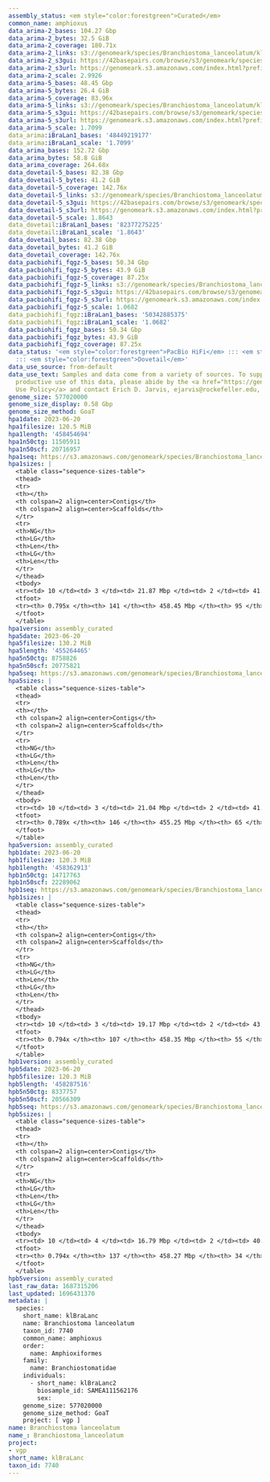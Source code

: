 ```yaml
---
assembly_status: <em style="color:forestgreen">Curated</em>
common_name: amphioxus
data_arima-2_bases: 104.27 Gbp
data_arima-2_bytes: 32.5 GiB
data_arima-2_coverage: 180.71x
data_arima-2_links: s3://genomeark/species/Branchiostoma_lanceolatum/klBraLanc2/genomic_data/arima/<br>
data_arima-2_s3gui: https://42basepairs.com/browse/s3/genomeark/species/Branchiostoma_lanceolatum/klBraLanc2/genomic_data/arima/
data_arima-2_s3url: https://genomeark.s3.amazonaws.com/index.html?prefix=species/Branchiostoma_lanceolatum/klBraLanc2/genomic_data/arima/
data_arima-2_scale: 2.9926
data_arima-5_bases: 48.45 Gbp
data_arima-5_bytes: 26.4 GiB
data_arima-5_coverage: 83.96x
data_arima-5_links: s3://genomeark/species/Branchiostoma_lanceolatum/klBraLanc5/genomic_data/arima/<br>
data_arima-5_s3gui: https://42basepairs.com/browse/s3/genomeark/species/Branchiostoma_lanceolatum/klBraLanc5/genomic_data/arima/
data_arima-5_s3url: https://genomeark.s3.amazonaws.com/index.html?prefix=species/Branchiostoma_lanceolatum/klBraLanc5/genomic_data/arima/
data_arima-5_scale: 1.7099
data_arima:iBraLan1_bases: '48449219177'
data_arima:iBraLan1_scale: '1.7099'
data_arima_bases: 152.72 Gbp
data_arima_bytes: 58.8 GiB
data_arima_coverage: 264.68x
data_dovetail-5_bases: 82.38 Gbp
data_dovetail-5_bytes: 41.2 GiB
data_dovetail-5_coverage: 142.76x
data_dovetail-5_links: s3://genomeark/species/Branchiostoma_lanceolatum/klBraLanc5/genomic_data/dovetail/<br>
data_dovetail-5_s3gui: https://42basepairs.com/browse/s3/genomeark/species/Branchiostoma_lanceolatum/klBraLanc5/genomic_data/dovetail/
data_dovetail-5_s3url: https://genomeark.s3.amazonaws.com/index.html?prefix=species/Branchiostoma_lanceolatum/klBraLanc5/genomic_data/dovetail/
data_dovetail-5_scale: 1.8643
data_dovetail:iBraLan1_bases: '82377275225'
data_dovetail:iBraLan1_scale: '1.8643'
data_dovetail_bases: 82.38 Gbp
data_dovetail_bytes: 41.2 GiB
data_dovetail_coverage: 142.76x
data_pacbiohifi_fqgz-5_bases: 50.34 Gbp
data_pacbiohifi_fqgz-5_bytes: 43.9 GiB
data_pacbiohifi_fqgz-5_coverage: 87.25x
data_pacbiohifi_fqgz-5_links: s3://genomeark/species/Branchiostoma_lanceolatum/klBraLanc5/genomic_data/pacbio_hifi/<br>
data_pacbiohifi_fqgz-5_s3gui: https://42basepairs.com/browse/s3/genomeark/species/Branchiostoma_lanceolatum/klBraLanc5/genomic_data/pacbio_hifi/
data_pacbiohifi_fqgz-5_s3url: https://genomeark.s3.amazonaws.com/index.html?prefix=species/Branchiostoma_lanceolatum/klBraLanc5/genomic_data/pacbio_hifi/
data_pacbiohifi_fqgz-5_scale: 1.0682
data_pacbiohifi_fqgz:iBraLan1_bases: '50342885375'
data_pacbiohifi_fqgz:iBraLan1_scale: '1.0682'
data_pacbiohifi_fqgz_bases: 50.34 Gbp
data_pacbiohifi_fqgz_bytes: 43.9 GiB
data_pacbiohifi_fqgz_coverage: 87.25x
data_status: '<em style="color:forestgreen">PacBio HiFi</em> ::: <em style="color:forestgreen">Arima</em>
  ::: <em style="color:forestgreen">Dovetail</em>'
data_use_source: from-default
data_use_text: Samples and data come from a variety of sources. To support fair and
  productive use of this data, please abide by the <a href="https://genome10k.soe.ucsc.edu/data-use-policies/">Data
  Use Policy</a> and contact Erich D. Jarvis, ejarvis@rockefeller.edu, with any questions.
genome_size: 577020000
genome_size_display: 0.58 Gbp
genome_size_method: GoaT
hpa1date: 2023-06-20
hpa1filesize: 120.5 MiB
hpa1length: '458454694'
hpa1n50ctg: 11505911
hpa1n50scf: 20716957
hpa1seq: https://s3.amazonaws.com/genomeark/species/Branchiostoma_lanceolatum/iBraLan1/assembly_curated/iBraLan1.hap1.decontam.20230620.fasta.gz
hpa1sizes: |
  <table class="sequence-sizes-table">
  <thead>
  <tr>
  <th></th>
  <th colspan=2 align=center>Contigs</th>
  <th colspan=2 align=center>Scaffolds</th>
  </tr>
  <tr>
  <th>NG</th>
  <th>LG</th>
  <th>Len</th>
  <th>LG</th>
  <th>Len</th>
  </tr>
  </thead>
  <tbody>
  <tr><td> 10 </td><td> 3 </td><td> 21.87 Mbp </td><td> 2 </td><td> 41.10 Mbp </td></tr><tr><td> 20 </td><td> 6 </td><td> 18.52 Mbp </td><td> 3 </td><td> 34.41 Mbp </td></tr><tr><td> 30 </td><td> 9 </td><td> 17.55 Mbp </td><td> 5 </td><td> 25.68 Mbp </td></tr><tr><td> 40 </td><td> 13 </td><td> 14.90 Mbp </td><td> 8 </td><td> 22.94 Mbp </td></tr><tr style="background-color:#cccccc;"><td> 50 </td><td> 17 </td><td style="background-color:#88ff88;"> 11.51 Mbp </td><td> 10 </td><td style="background-color:#88ff88;"> 20.72 Mbp </td></tr><tr><td> 60 </td><td> 23 </td><td> 8.11 Mbp </td><td> 13 </td><td> 18.34 Mbp </td></tr><tr><td> 70 </td><td> 32 </td><td> 4.04 Mbp </td><td> 17 </td><td> 16.41 Mbp </td></tr><tr><td> 80 </td><td> 0 </td><td>  </td><td> 0 </td><td>  </td></tr><tr><td> 90 </td><td> 0 </td><td>  </td><td> 0 </td><td>  </td></tr><tr><td> 100 </td><td> 0 </td><td>  </td><td> 0 </td><td>  </td></tr></tbody>
  <tfoot>
  <tr><th> 0.795x </th><th> 141 </th><th> 458.45 Mbp </th><th> 95 </th><th> 458.45 Mbp </th></tr>
  </tfoot>
  </table>
hpa1version: assembly_curated
hpa5date: 2023-06-20
hpa5filesize: 130.2 MiB
hpa5length: '455264465'
hpa5n50ctg: 8758826
hpa5n50scf: 20775821
hpa5seq: https://s3.amazonaws.com/genomeark/species/Branchiostoma_lanceolatum/klBraLanc5/assembly_curated/klBraLanc5.hap1.cur.20230620.fasta.gz
hpa5sizes: |
  <table class="sequence-sizes-table">
  <thead>
  <tr>
  <th></th>
  <th colspan=2 align=center>Contigs</th>
  <th colspan=2 align=center>Scaffolds</th>
  </tr>
  <tr>
  <th>NG</th>
  <th>LG</th>
  <th>Len</th>
  <th>LG</th>
  <th>Len</th>
  </tr>
  </thead>
  <tbody>
  <tr><td> 10 </td><td> 3 </td><td> 21.04 Mbp </td><td> 2 </td><td> 41.55 Mbp </td></tr><tr><td> 20 </td><td> 6 </td><td> 18.05 Mbp </td><td> 3 </td><td> 34.41 Mbp </td></tr><tr><td> 30 </td><td> 10 </td><td> 14.90 Mbp </td><td> 5 </td><td> 25.68 Mbp </td></tr><tr><td> 40 </td><td> 14 </td><td> 12.29 Mbp </td><td> 8 </td><td> 23.01 Mbp </td></tr><tr style="background-color:#cccccc;"><td> 50 </td><td> 20 </td><td style="background-color:#88ff88;"> 8.76 Mbp </td><td> 10 </td><td style="background-color:#88ff88;"> 20.78 Mbp </td></tr><tr><td> 60 </td><td> 27 </td><td> 6.80 Mbp </td><td> 13 </td><td> 19.58 Mbp </td></tr><tr><td> 70 </td><td> 38 </td><td> 3.57 Mbp </td><td> 16 </td><td> 17.07 Mbp </td></tr><tr><td> 80 </td><td> 0 </td><td>  </td><td> 0 </td><td>  </td></tr><tr><td> 90 </td><td> 0 </td><td>  </td><td> 0 </td><td>  </td></tr><tr><td> 100 </td><td> 0 </td><td>  </td><td> 0 </td><td>  </td></tr></tbody>
  <tfoot>
  <tr><th> 0.789x </th><th> 146 </th><th> 455.25 Mbp </th><th> 65 </th><th> 455.26 Mbp </th></tr>
  </tfoot>
  </table>
hpa5version: assembly_curated
hpb1date: 2023-06-20
hpb1filesize: 120.3 MiB
hpb1length: '458362913'
hpb1n50ctg: 14717763
hpb1n50scf: 22289062
hpb1seq: https://s3.amazonaws.com/genomeark/species/Branchiostoma_lanceolatum/iBraLan1/assembly_curated/iBraLan1.hap2.decontam.20230620.fasta.gz
hpb1sizes: |
  <table class="sequence-sizes-table">
  <thead>
  <tr>
  <th></th>
  <th colspan=2 align=center>Contigs</th>
  <th colspan=2 align=center>Scaffolds</th>
  </tr>
  <tr>
  <th>NG</th>
  <th>LG</th>
  <th>Len</th>
  <th>LG</th>
  <th>Len</th>
  </tr>
  </thead>
  <tbody>
  <tr><td> 10 </td><td> 3 </td><td> 19.17 Mbp </td><td> 2 </td><td> 43.35 Mbp </td></tr><tr><td> 20 </td><td> 6 </td><td> 18.15 Mbp </td><td> 3 </td><td> 40.29 Mbp </td></tr><tr><td> 30 </td><td> 9 </td><td> 17.38 Mbp </td><td> 5 </td><td> 32.98 Mbp </td></tr><tr><td> 40 </td><td> 13 </td><td> 15.69 Mbp </td><td> 7 </td><td> 23.98 Mbp </td></tr><tr style="background-color:#cccccc;"><td> 50 </td><td> 16 </td><td style="background-color:#88ff88;"> 14.72 Mbp </td><td> 9 </td><td style="background-color:#88ff88;"> 22.29 Mbp </td></tr><tr><td> 60 </td><td> 22 </td><td> 8.15 Mbp </td><td> 12 </td><td> 19.95 Mbp </td></tr><tr><td> 70 </td><td> 33 </td><td> 3.43 Mbp </td><td> 15 </td><td> 17.66 Mbp </td></tr><tr><td> 80 </td><td> 0 </td><td>  </td><td> 0 </td><td>  </td></tr><tr><td> 90 </td><td> 0 </td><td>  </td><td> 0 </td><td>  </td></tr><tr><td> 100 </td><td> 0 </td><td>  </td><td> 0 </td><td>  </td></tr></tbody>
  <tfoot>
  <tr><th> 0.794x </th><th> 107 </th><th> 458.35 Mbp </th><th> 55 </th><th> 458.36 Mbp </th></tr>
  </tfoot>
  </table>
hpb1version: assembly_curated
hpb5date: 2023-06-20
hpb5filesize: 120.3 MiB
hpb5length: '458287516'
hpb5n50ctg: 8337757
hpb5n50scf: 20566309
hpb5seq: https://s3.amazonaws.com/genomeark/species/Branchiostoma_lanceolatum/klBraLanc5/assembly_curated/klBraLanc5.hap2.cur.20230620.fasta.gz
hpb5sizes: |
  <table class="sequence-sizes-table">
  <thead>
  <tr>
  <th></th>
  <th colspan=2 align=center>Contigs</th>
  <th colspan=2 align=center>Scaffolds</th>
  </tr>
  <tr>
  <th>NG</th>
  <th>LG</th>
  <th>Len</th>
  <th>LG</th>
  <th>Len</th>
  </tr>
  </thead>
  <tbody>
  <tr><td> 10 </td><td> 4 </td><td> 16.79 Mbp </td><td> 2 </td><td> 40.41 Mbp </td></tr><tr><td> 20 </td><td> 7 </td><td> 15.38 Mbp </td><td> 3 </td><td> 34.45 Mbp </td></tr><tr><td> 30 </td><td> 11 </td><td> 14.55 Mbp </td><td> 5 </td><td> 25.72 Mbp </td></tr><tr><td> 40 </td><td> 16 </td><td> 11.20 Mbp </td><td> 8 </td><td> 22.63 Mbp </td></tr><tr style="background-color:#cccccc;"><td> 50 </td><td> 22 </td><td style="background-color:#88ff88;"> 8.34 Mbp </td><td> 10 </td><td style="background-color:#88ff88;"> 20.57 Mbp </td></tr><tr><td> 60 </td><td> 30 </td><td> 5.15 Mbp </td><td> 13 </td><td> 19.39 Mbp </td></tr><tr><td> 70 </td><td> 44 </td><td> 2.82 Mbp </td><td> 16 </td><td> 18.55 Mbp </td></tr><tr><td> 80 </td><td> 0 </td><td>  </td><td> 0 </td><td>  </td></tr><tr><td> 90 </td><td> 0 </td><td>  </td><td> 0 </td><td>  </td></tr><tr><td> 100 </td><td> 0 </td><td>  </td><td> 0 </td><td>  </td></tr></tbody>
  <tfoot>
  <tr><th> 0.794x </th><th> 137 </th><th> 458.27 Mbp </th><th> 34 </th><th> 458.29 Mbp </th></tr>
  </tfoot>
  </table>
hpb5version: assembly_curated
last_raw_data: 1687315206
last_updated: 1696431370
metadata: |
  species:
    short_name: klBraLanc
    name: Branchiostoma lanceolatum
    taxon_id: 7740
    common_name: amphioxus
    order:
      name: Amphioxiformes
    family:
      name: Branchiostomatidae
    individuals:
      - short_name: klBraLanc2
        biosample_id: SAMEA111562176
        sex:
    genome_size: 577020000
    genome_size_method: GoaT
    project: [ vgp ]
name: Branchiostoma lanceolatum
name_: Branchiostoma_lanceolatum
project:
- vgp
short_name: klBraLanc
taxon_id: 7740
---
```

